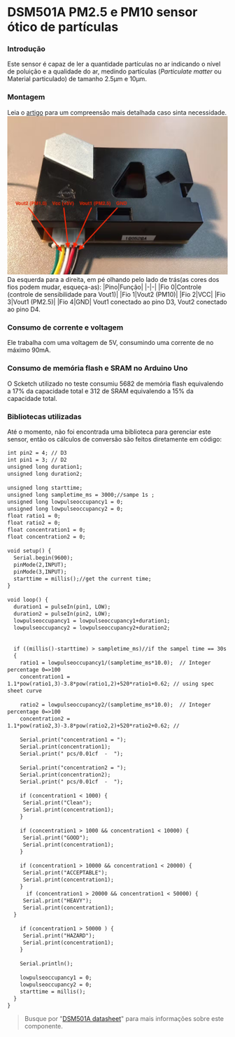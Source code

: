 
# DSM501A PM2.5 e PM10 sensor ótico de partículas
### Introdução
Este sensor é capaz de ler a quantidade partículas no ar indicando o nível de poluição e a qualidade do ar, medindo partículas (*Particulate matter* ou Material particulado) de tamanho 2.5μm e 10μm.
### Montagem
Leia o [artigo](https://create.arduino.cc/projecthub/mircemk/arduino-air-quality-monitor-with-dsm501a-sensor-b4f8fc) para um compreensão mais detalhada caso sinta necessidade. 
![dsm501a](dsm501a.png)
Da esquerda para a direita, em pé olhando pelo lado de trás(as cores dos fios podem mudar, esqueça-as):
|Pino|Função|
|-|-|
|Fio 0|Controle (controle de sensibilidade para Vout1)|
|Fio 1|Vout2 (PM10)|
|Fio 2|VCC|
|Fio 3|Vout1 (PM2.5)|
|Fio 4|GND|
Vout1 conectado ao pino D3, Vout2 conectado ao pino D4.
### Consumo de corrente e voltagem
Ele trabalha com uma voltagem de 5V, consumindo uma corrente de no máximo 90mA.
### Consumo de memória flash e SRAM no Arduino Uno
O Scketch utilizado no teste consumiu 5682 de memória flash equivalendo a 17% da capacidade total e 312 de SRAM equivalendo a 15% da capacidade total.
### Bibliotecas utilizadas
Até o momento, não foi encontrada uma biblioteca para gerenciar este sensor, então os cálculos de conversão são feitos diretamente em código:
```
int pin2 = 4; // D3
int pin1 = 3; // D2
unsigned long duration1;
unsigned long duration2;

unsigned long starttime;
unsigned long sampletime_ms = 3000;//sampe 1s ;
unsigned long lowpulseoccupancy1 = 0;
unsigned long lowpulseoccupancy2 = 0;
float ratio1 = 0;
float ratio2 = 0;
float concentration1 = 0;
float concentration2 = 0;

void setup() {
  Serial.begin(9600);
  pinMode(2,INPUT);
  pinMode(3,INPUT);
  starttime = millis();//get the current time;
}

void loop() {
  duration1 = pulseIn(pin1, LOW);
  duration2 = pulseIn(pin2, LOW);
  lowpulseoccupancy1 = lowpulseoccupancy1+duration1;
  lowpulseoccupancy2 = lowpulseoccupancy2+duration2;


  if ((millis()-starttime) > sampletime_ms)//if the sampel time == 30s
  {
    ratio1 = lowpulseoccupancy1/(sampletime_ms*10.0);  // Integer percentage 0=>100
    concentration1 = 1.1*pow(ratio1,3)-3.8*pow(ratio1,2)+520*ratio1+0.62; // using spec sheet curve

    ratio2 = lowpulseoccupancy2/(sampletime_ms*10.0);  // Integer percentage 0=>100
    concentration2 = 1.1*pow(ratio2,3)-3.8*pow(ratio2,2)+520*ratio2+0.62; // 
       
    Serial.print("concentration1 = ");
    Serial.print(concentration1);
    Serial.print(" pcs/0.01cf  -  ");

    Serial.print("concentration2 = ");
    Serial.print(concentration2);
    Serial.print(" pcs/0.01cf  -  ");
    
    if (concentration1 < 1000) {
     Serial.print("Clean");
     Serial.print(concentration1);
    }
    
    if (concentration1 > 1000 && concentration1 < 10000) {
     Serial.print("GOOD");
     Serial.print(concentration1);
    }
    
    if (concentration1 > 10000 && concentration1 < 20000) {      
     Serial.print("ACCEPTABLE");
     Serial.print(concentration1);
    }
      if (concentration1 > 20000 && concentration1 < 50000) {
     Serial.print("HEAVY");
     Serial.print(concentration1);
  }

    if (concentration1 > 50000 ) {   
     Serial.print("HAZARD");
     Serial.print(concentration1);        
    } 

    Serial.println();
      
    lowpulseoccupancy1 = 0;
    lowpulseoccupancy2 = 0;
    starttime = millis();
  }
}
```
> Busque por "[DSM501A datasheet](https://www.google.com/search?q=DSM501A+datasheet)" para mais informações sobre este componente.
